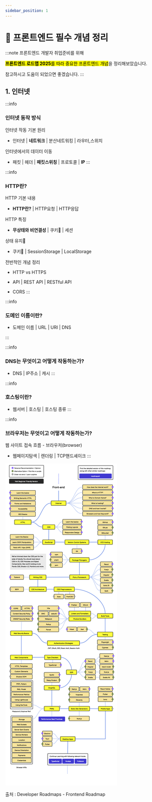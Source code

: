 ```yaml
---
sidebar_position: 1
---
```


# 🍪 프론트엔드 필수 개념 정리


:::note
프론트엔드 개발자 취업준비를 위해

<mark>**프론트엔드 로드맵 2025**를 따라 중요한 프론트엔드 개념</mark>을 정리해보았습니다.

참고하시고 도움이 되었으면 좋겠습니다.
:::

## 1. 인터넷
:::info

### 인터넷 동작 방식

인터넷 작동 기본 원리

- 인터넷 | **네트워크** | 분산네트워킹 | 라우터,스위치

인터넷에서의 데이터 이동

- 패킷 | 헤더 | **패킷스위칭** | 프로토콜 | **IP**
:::

:::info
### HTTP란?

HTTP 기본 내용

- **HTTP란?** | HTTP요청 | HTTP응답

HTTP 특징

- **무상태와 비연결성** | 쿠키🍪 | 세션

상태 유지🍪

- 쿠키🍪 | SessionStorage | LocalStorage

전반적인 개념 정리

- HTTP vs HTTPS 

- API | REST API | RESTful API 

- CORS
:::

:::info
### 도메인 이름이란?


- 도메인 이름 | URL | URI | DNS


:::

:::info
### DNS는 무엇이고 어떻게 작동하는가?


- DNS | IP주소 | 캐시
:::


:::info
### 호스팅이란?


- 웹서버 | 호스팅 | 호스팅 종류
:::


:::info

### 브라우저는 무엇이고 어떻게 작동하는가?

웹 사이트 접속 흐름 - 브라우저(browser)

- 웹페이지탐색 | 렌더링 | TCP핸드셰이크
:::



![Frontend Roadmap Dropdown](./img/fe-roadmap.png)

출처 : Developer Roadmaps - Frontend Roadmap